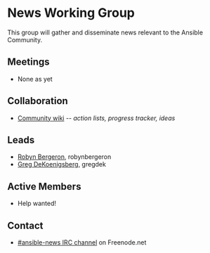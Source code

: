 # News Working Group

This group will gather and disseminate news relevant to the Ansible Community.

## Meetings
* None as yet

## Collaboration
* [Community wiki](https://github.com/ansible/community/wiki/News) *-- action lists, progress tracker, ideas*

## Leads
* [Robyn Bergeron](https://github.com/robynbergeron), robynbergeron
* [Greg DeKoenigsberg](https://github.com/gregdek), gregdek

## Active Members
* Help wanted!

## Contact
* [#ansible-news IRC channel](https://webchat.freenode.net/?channels=ansible-news) on Freenode.net
